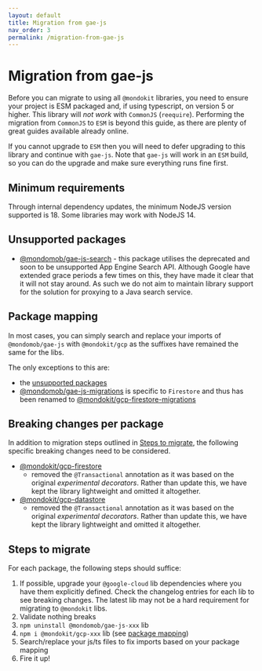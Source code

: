 ```yaml
---
layout: default
title: Migration from gae-js
nav_order: 3
permalink: /migration-from-gae-js
---
```


# Migration from gae-js

Before you can migrate to using all `@mondokit` libraries, you need to ensure your project is ESM packaged and, if using typescript, on version 5 or higher. This library will _not work_ with `CommonJS` (`reequire`).
Performing the migration from `CommonJS` to `ESM` is beyond this guide, as there are plenty of great guides available already online.

If you cannot upgrade to `ESM` then you will need to defer upgrading to this library and continue with `gae-js`. Note that `gae-js` will work in an `ESM` build, so you can do the upgrade and make sure everything runs fine first.

## Minimum requirements

Through internal dependency updates, the minimum NodeJS version supported is 18. Some libraries may work with NodeJS 14.

## Unsupported packages

* [@mondomob/gae-js-search](https://mondo-mob.github.io/gae-js-docs/packages/gae-js-gae-search.html) - this package utilises the deprecated and soon to be unsupported App Engine Search API. Although Google have extended grace periods a few times on this, they have made it clear that it will not stay around. As such we do not aim to maintain library support for the solution for proxying to a Java search service.


## Package mapping

In most cases, you can simply search and replace your imports of `@mondomob/gae-js` with `@mondokit/gcp` as the suffixes have remained the same for the libs.

The only exceptions to this are:
* the [unsupported packages](#unsupported-packages)
* [@mondomob/gae-js-migrations](https://mondo-mob.github.io/gae-js-docs/packages/gae-js-migrations.html) is specific to `Firestore` and thus has been renamed to [@mondokit/gcp-firestore-migrations](../packages/gcp-firestore-migrations.md)

## Breaking changes per package
In addition to migration steps outlined in [Steps to migrate](#steps-to-migrate), the following specific breaking changes need to be considered.

* [@mondokit/gcp-firestore](../packages/gcp-firestore.md) 
  * removed the `@Transactional` annotation as it was based on the original _experimental decorators_. Rather than update this, we have kept the library lightweight and omitted it altogether.
* [@mondokit/gcp-datastore](../packages/gcp-datastore.md) 
  * removed the `@Transactional` annotation as it was based on the original _experimental decorators_. Rather than update this, we have kept the library lightweight and omitted it altogether.

## Steps to migrate

For each package, the following steps should suffice:

1. If possible, upgrade your `@google-cloud` lib dependencies where you have them explicitly defined. Check the changelog entries for each lib to see breaking changes. The latest lib may not be a hard requirement for migrating to `@mondokit` libs.
2. Validate nothing breaks
3. `npm uninstall @mondomob/gae-js-xxx` lib
4. `npm i @mondokit/gcp-xxx` lib (see [package mapping](#package-mapping))
5. Search/replace your js/ts files to fix imports based on your package mapping
6. Fire it up!

